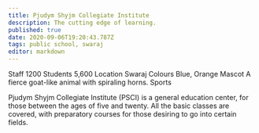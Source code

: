 ```yaml
---
title: Pjudym Shyjm Collegiate Institute
description: The cutting edge of learning.
published: true
date: 2020-09-06T19:20:43.787Z
tags: public school, swaraj
editor: markdown
---
```


Staff 	1200
Students 	5,600
Location 	Swaraj
Colours 	Blue, Orange
Mascot 	A fierce goat-like animal with spiraling horns.
Sports 	

Pjudym Shyjm Collegiate Institute (PSCI) is a general education center, for those between the ages of five and twenty. All the basic classes are covered, with preparatory courses for those desiring to go into certain fields. 

